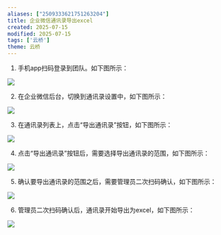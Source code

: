 ```yaml
---
aliases: ["2509333621751263204"]
title: 企业微信通讯录导出excel
created: 2025-07-15
modified: 2025-07-15
tags: ['云桥']
theme: 云桥
---
```


1. 手机app扫码登录到团队。如下图所示：

![](779c6367e4ca01c6de725a7b9b4d7b5e.jpg)

2. 在企业微信后台，切换到通讯录设置中，如下图所示：

![](45c9296bba9914c7f542d75e1f5f79ca.jpg)

3. 在通讯录列表上，点击“导出通讯录”按钮，如下图所示：

![](515acda7a8e0761dd95fbb2ab89b59a5.jpg)

4. 点击“导出通讯录”按钮后，需要选择导出通讯录的范围，如下图所示：

![](1159bfbc6d52d406d77b72439c295f04.jpg)

5. 确认要导出通讯录的范围之后，需要管理员二次扫码确认，如下图所示：

![](b5fe7294cfeb5e9aaedb6eebed5aadc3.jpg)

6. 管理员二次扫码确认后，通讯录开始导出为excel，如下图所示：

![](f1591abce6f212dae19d7019bd9d5447.jpg)